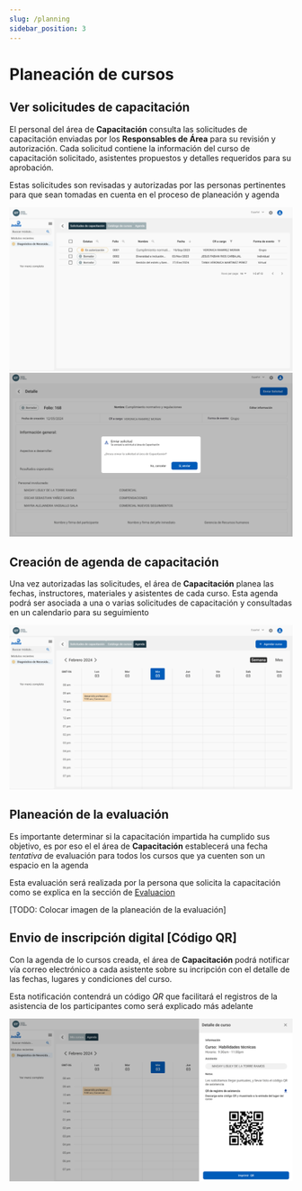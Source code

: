 ```yaml
---
slug: /planning
sidebar_position: 3
---
```


# Planeación de cursos

## Ver solicitudes de capacitación

El personal del área de **Capacitación** consulta las solicitudes de capacitación enviadas por los **Responsables de Área** para su revisión y autorización. Cada solicitud contiene la información del curso de capacitación solicitado, asistentes propuestos y detalles requeridos para su aprobación.

Estas solicitudes son revisadas y autorizadas por las personas pertinentes para que sean tomadas en cuenta en el proceso de planeación y agenda

![Solicitudes capacitacion](../../static/img/solicitudes.png)
![Detalle solicitud](../../static/img/DetalleSolicitud.png)

## Creación de agenda de capacitación

Una vez autorizadas las solicitudes, el área de **Capacitación** planea las fechas, instructores, materiales y asistentes de cada curso. Esta agenda podrá ser asociada a una o varias solicitudes de capacitación y consultadas en un calendario para su seguimiento

![Agenda](../../static/img/Agenda.png)

## Planeación de la evaluación

Es importante determinar si la capacitación impartida ha cumplido sus objetivo, es por eso el el área de **Capacitación** establecerá una fecha _tentativa_ de evaluación para todos los cursos que ya cuenten son un espacio en la agenda

Esta evaluación será realizada por la persona que solicita la capacitación como se explica en la sección de [Evaluacion](evaluation)

[TODO: Colocar imagen de la planeación de la evaluación]

## Envio de inscripción digital [Código QR]

Con la agenda de lo cursos creada, el área de **Capacitación** podrá notificar vía correo electrónico a cada asistente sobre su incripción con el detalle de las fechas, lugares y condiciones del curso.

Esta notificación contendrá un código _QR_ que facilitará el registros de la asistencia de los participantes como será explicado más adelante

![Qr recibido](../../static/img/MiCodigoQRT.png)
